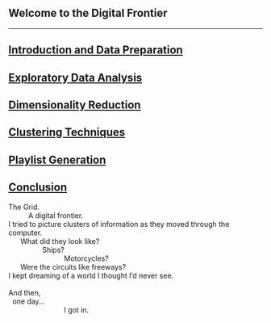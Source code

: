 ## Welcome to the Digital Frontier

---
<span style="color:blue">[Introduction and Data Preparation](https://wfseaton.github.io/TheDigitalFrontier/Intro%20&%20data%20prep.html)</span>
---
<span style="color:blue">[Exploratory Data Analysis](https://wfseaton.github.io/TheDigitalFrontier/EDA.html)</span>
---
<span style="color:blue">[Dimensionality Reduction](https://wfseaton.github.io/TheDigitalFrontier/3.%20Dimensionality%20Reduction.html)</span>
---
<span style="color:blue">[Clustering Techniques](https://wfseaton.github.io/TheDigitalFrontier/clustering.html)</span>
---
<span style="color:blue">[Playlist Generation](https://wfseaton.github.io/TheDigitalFrontier/playlist_generation.html)</span>
---
<span style="color:blue">[Conclusion](https://wfseaton.github.io/TheDigitalFrontier/conclusion.html)</span>
---

The Grid.<br>
&nbsp;&nbsp;&nbsp;&nbsp;&nbsp;&nbsp;&nbsp;&nbsp;&nbsp;&nbsp;A digital frontier.<br>
I tried to picture clusters of information as they moved through the computer.<br>
&nbsp;&nbsp;&nbsp;&nbsp;&nbsp;&nbsp;What did they look like?<br>
&nbsp;&nbsp;&nbsp;&nbsp;&nbsp;&nbsp;&nbsp;&nbsp;&nbsp;&nbsp;&nbsp;&nbsp;&nbsp;&nbsp;&nbsp;&nbsp;&nbsp;Ships?<br>
&nbsp;&nbsp;&nbsp;&nbsp;&nbsp;&nbsp;&nbsp;&nbsp;&nbsp;&nbsp;&nbsp;&nbsp;&nbsp;&nbsp;&nbsp;&nbsp;&nbsp;&nbsp;&nbsp;&nbsp;&nbsp;&nbsp;&nbsp;&nbsp;&nbsp;&nbsp;&nbsp;&nbsp;Motorcycles?<br>
&nbsp;&nbsp;&nbsp;&nbsp;&nbsp;&nbsp;Were the circuits like freeways?<br>
I kept dreaming of a world I thought I’d never see.<br>
<br>
And then,<br>
&nbsp;&nbsp;one day...<br>
&nbsp;&nbsp;&nbsp;&nbsp;&nbsp;&nbsp;&nbsp;&nbsp;&nbsp;&nbsp;&nbsp;&nbsp;&nbsp;&nbsp;&nbsp;&nbsp;&nbsp;&nbsp;&nbsp;&nbsp;&nbsp;&nbsp;&nbsp;&nbsp;&nbsp;&nbsp;&nbsp;&nbsp;I got in.
